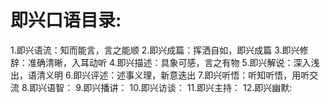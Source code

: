 # 即兴口语目录:
1.即兴语流：知而能言，言之能顺
2.即兴成篇：挥洒自如，即兴成篇
3.即兴修辞：准确清晰，入耳动听
4.即兴描述：具象可感，言之有物
5.即兴解说：深入浅出，语清义明
6.即兴评述：述事义理，新意迭出
7.即兴听悟：听知听悟，用听交流
8.即兴语智：
9.即兴播讲：
10.即兴访谈：
11.即兴主持：
12.即兴幽默:



